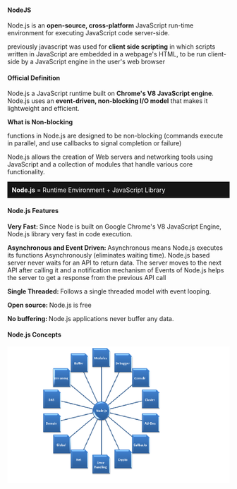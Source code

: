 <h4>NodeJS</h4>
<p>Node.js is an <b>open-source, cross-platform</b> JavaScript run-time environment for executing JavaScript code server-side.</p>
<p>previously javascript was used for <b>client side scripting</b> in which scripts written in JavaScript are embedded in a webpage's HTML, to be run client-side by a JavaScript engine in the user's web browser</p>
<h4>Official Definition</h4>
<p>Node.js a JavaScript runtime built on <b>Chrome's V8 JavaScript engine</b>. Node.js uses an <b>event-driven, non-blocking I/O model</b> that makes it lightweight and efficient. </p>
<p><b>What is Non-blocking</b></p>
<p>functions in Node.js are designed to be non-blocking (commands execute in parallel, and use callbacks to signal completion or failure)
<p> Node.js allows the creation of Web servers and networking tools using JavaScript and a collection of modules that handle various core functionality.</p>
<p class="card" style="background-color: #151515;color: white;padding: 10px;">
	<b>Node.js</b> = Runtime Environment + JavaScript Library 
</p>
<h4>Node.js Features</h4>
<p><b>Very Fast: </b> Since Node is built on Google Chrome's V8 JavaScript Engine, Node.js library very fast in code execution.   </p>
<p><b>Asynchronous and Event Driven: </b>Asynchronous means Node.js executes its functions Asynchronously (eliminates waiting time). Node.js based server never waits for an API to return data. The server moves to the next API after calling it and a notification mechanism of Events of Node.js helps the server to get a response from the previous API call</p>
<p><b>Single Threaded: </b> Follows a single threaded model with event looping.</p>
<p><b>Open source: </b> Node.js is free</p>
<p><b>No buffering: </b>Node.js applications never buffer any data.</p>
<h4>Node.js Concepts</h4>

![nodejsConcepts](https://github.com/pioneercoders/pc-tutorials/blob/master/node-js/images/nodejsConcepts.png)
